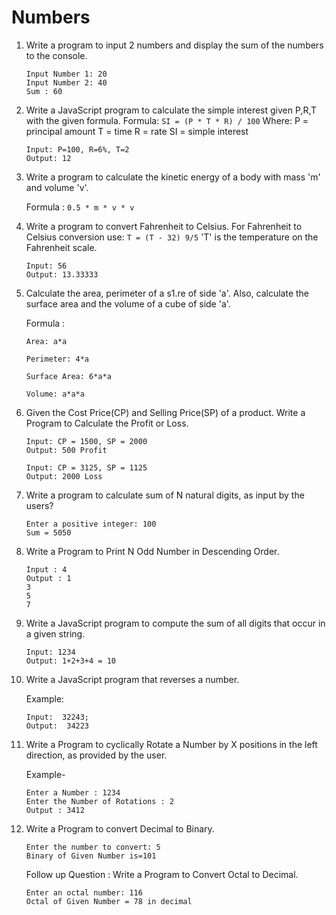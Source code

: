 # Numbers

1. Write a program to input 2 numbers and display the sum of the numbers to the console.

    ```
    Input Number 1: 20
    Input Number 2: 40
    Sum : 60
    ```

1. Write a JavaScript program to calculate the simple interest given P,R,T with the given formula.
   Formula:
   `SI = (P * T * R) / 100`
   Where:
   P = principal amount
   T = time
   R = rate
   SI = simple interest

    ```
    Input: P=100, R=6%, T=2
    Output: 12
    ```

1. Write a program to calculate the kinetic energy of a body with mass 'm' and volume 'v'.

    Formula : `0.5 * m * v * v`

1. Write a program to convert Fahrenheit to Celsius. For Fahrenheit to Celsius conversion use:
   `T = (T - 32) 9/5`
   'T' is the temperature on the Fahrenheit scale.

    ```
    Input: 56
    Output: 13.33333
    ```

1. Calculate the area, perimeter of a s1.re of side 'a'. Also, calculate the surface area and the volume of a cube of side 'a'.

    Formula :

    `Area: a*a`

    `Perimeter: 4*a`

    `Surface Area: 6*a*a`

    `Volume: a*a*a`

1. Given the Cost Price(CP) and Selling Price(SP) of a product. Write a Program to Calculate the Profit or Loss.

    ```
    Input: CP = 1500, SP = 2000
    Output: 500 Profit

    Input: CP = 3125, SP = 1125
    Output: 2000 Loss
    ```

1. Write a program to calculate sum of N natural digits, as input by the users?

    ```
    Enter a positive integer: 100
    Sum = 5050
    ```

1. Write a Program to Print N Odd Number in Descending Order.

    ```
    Input : 4
    Output : 1
    3
    5
    7
    ```

1. Write a JavaScript program to compute the sum of all digits that occur in a given string.

    ```
    Input: 1234
    Output: 1+2+3+4 = 10
    ```

1. Write a JavaScript program that reverses a number.

    Example:

    ```
    Input:  32243;
    Output:  34223
    ```

1. Write a Program to cyclically Rotate a Number by X positions in the left direction, as provided by the user.

    Example-

    ```
    Enter a Number : 1234
    Enter the Number of Rotations : 2
    Output : 3412
    ```

1. Write a Program to convert Decimal to Binary.

    ```
    Enter the number to convert: 5
    Binary of Given Number is=101
    ```

    Follow up Question : Write a Program to Convert Octal to Decimal.

    ```
    Enter an octal number: 116
    Octal of Given Number = 78 in decimal
    ```